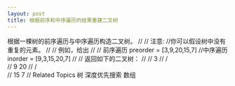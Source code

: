 ```yaml
---
layout: post
title: 根据前序和中序遍历的结果重建二叉树
---
```

根据一棵树的前序遍历与中序遍历构造二叉树。 
//
// 注意: 
//你可以假设树中没有重复的元素。 
//
// 例如，给出 
//
// 前序遍历 preorder = [3,9,20,15,7]
//中序遍历 inorder = [9,3,15,20,7] 
//
// 返回如下的二叉树： 
//
//     3
//   / \
//  9  20
//    /  \
//   15   7 
// Related Topics 树 深度优先搜索 数组



